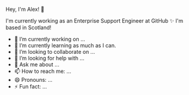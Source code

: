 Hey, I'm Alex! 👋

I'm currently working as an Enterprise Support Engineer at GitHub ✨ I'm based in Scotland!

- 🔭 I’m currently working on ...
- 🌱 I’m currently learning as much as I can.
- 👯 I’m looking to collaborate on ...
- 🤔 I’m looking for help with ...
- 💬 Ask me about ...
- 📫 How to reach me: ...
- 😄 Pronouns: ...
- ⚡ Fun fact: ...
